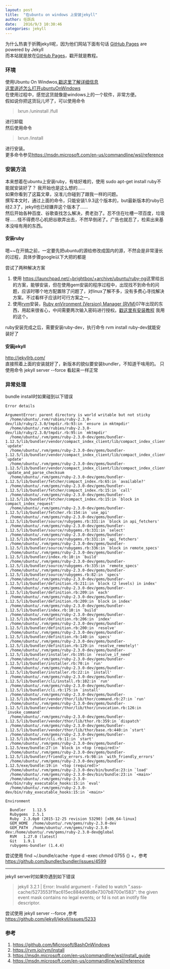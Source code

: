 ```yaml
---
layout: post
title:  "在ubuntu on windows 上安装jekyll"
author:	任跃兵
date:   2016/9/3 10:30:46         
categories: jekyll
---
```

为什么热衷于折腾jekyll呢，因为他们网站下面有句话  [GitHub Pages](https://pages.github.com/) are powered by Jekyll  
而本站就是放在[GitHub Pages](https://pages.github.com/)，戳开就是教程。 

### 环境
使用Ubuntu On Windwos,[戳这里了解详细信息](https://github.com/Microsoft/BashOnWindows)   
[这里讲述怎么打开ubuntuOnWindows](https://msdn.microsoft.com/en-us/commandline/wsl/install_guide)   
在使用过程中，感觉这货就像是windows上的一个软件，非常方便。  
假如说你把这货玩儿坏了，可以使用命令 
> lxrun /uninstall /full  

进行卸载  
然后使用命令  
> lxrun /install 

进行安装。  
更多命令参见<https://msdn.microsoft.com/en-us/commandline/wsl/reference>

### 安装方法
本来想着在ubuntu上安装ruby，有啥好难的，使用 sudo apt-get install ruby不能就安装好了？
我开始也是这么想的……   
如果你看到了这篇文章，没准儿你碰到了跟我一样的问题。  
撰写本文时，通过上面的命令，只能安装1.9.3这个版本的，but最新版本的ruby已经2.3了，jekyll也已经嫌弃这个版本了……   
然后开始各种百度、谷歌查找怎么解决，费老劲了。忍不住在吐槽一项百度，垃圾呀……怪不得费尽心机把谷歌弄出去，不然早倒闭了。广告也就忍了，检索出来基本没啥有用的东西。   

#### 安装ruby
嗯~~在开搞之前，一定要先把ubuntu的源给修改成国内的源，不然会是非常漫长的过程，具体步骤google以下大把的都是   

尝试了两种解决方案  
1. 使用  <https://launchpad.net/~brightbox/+archive/ubuntu/ruby-ng>这里给出的方案，能够安装，但在使用gem安装的程序过程中，出现找不到命令的问题，应该时哪个地方配置除了问题了，对linux了解不多，没有多费心寻找解决方案。不过看样子应该时可行方案之一。  
1. 使用[rvm](https://rvm.io/rvm/install)安装，[Ruby enVironment (Version) Manager (RVM)](https://rvm.io/rvm/about)07年出现的东西，用起来很省心，中间需要两次输入密码进行授权。[戳这里有安装教程](https://rvm.io/rvm/install) 我用的这个。

ruby安装完成之后，需要安装ruby-dev，执行命令 rvm install ruby-dev就能安装好了

#### 安装jekyll 
<http://jekyllrb.com/>  
直接照着上面的安装就好了，新版本的貌似要安装bundler，不知道干啥用的。
只使用命令 jekyll server --force 看起来一样正常 

### 异常处理

bundle install时如果碰到以下错误 

	Error details

    ArgumentError: parent directory is world writable but not sticky
      /home/ubuntu/.rvm/rubies/ruby-2.3.0-dev/lib/ruby/2.3.0/tmpdir.rb:93:in `ensure in mktmpdir'
      /home/ubuntu/.rvm/rubies/ruby-2.3.0-dev/lib/ruby/2.3.0/tmpdir.rb:95:in `mktmpdir'
      /home/ubuntu/.rvm/gems/ruby-2.3.0-dev/gems/bundler-1.12.5/lib/bundler/vendor/compact_index_client/lib/compact_index_client/updater.rb:29:in `update'
      /home/ubuntu/.rvm/gems/ruby-2.3.0-dev/gems/bundler-1.12.5/lib/bundler/vendor/compact_index_client/lib/compact_index_client.rb:64:in `update'
      /home/ubuntu/.rvm/gems/ruby-2.3.0-dev/gems/bundler-1.12.5/lib/bundler/vendor/compact_index_client/lib/compact_index_client.rb:55:in `update_and_parse_checksum
      /home/ubuntu/.rvm/gems/ruby-2.3.0-dev/gems/bundler-1.12.5/lib/bundler/fetcher/compact_index.rb:65:in `available?'
      /home/ubuntu/.rvm/gems/ruby-2.3.0-dev/gems/bundler-1.12.5/lib/bundler/fetcher/compact_index.rb:15:in `call'
      /home/ubuntu/.rvm/gems/ruby-2.3.0-dev/gems/bundler-1.12.5/lib/bundler/fetcher/compact_index.rb:15:in `block in compact_index_request'
      /home/ubuntu/.rvm/gems/ruby-2.3.0-dev/gems/bundler-1.12.5/lib/bundler/fetcher.rb:154:in `use_api'
      /home/ubuntu/.rvm/gems/ruby-2.3.0-dev/gems/bundler-1.12.5/lib/bundler/source/rubygems.rb:331:in `block in api_fetchers'
      /home/ubuntu/.rvm/gems/ruby-2.3.0-dev/gems/bundler-1.12.5/lib/bundler/source/rubygems.rb:331:in `select'
      /home/ubuntu/.rvm/gems/ruby-2.3.0-dev/gems/bundler-1.12.5/lib/bundler/source/rubygems.rb:331:in `api_fetchers'
      /home/ubuntu/.rvm/gems/ruby-2.3.0-dev/gems/bundler-1.12.5/lib/bundler/source/rubygems.rb:336:in `block in remote_specs'
      /home/ubuntu/.rvm/gems/ruby-2.3.0-dev/gems/bundler-1.12.5/lib/bundler/index.rb:10:in `build'
      /home/ubuntu/.rvm/gems/ruby-2.3.0-dev/gems/bundler-1.12.5/lib/bundler/source/rubygems.rb:335:in `remote_specs'
      /home/ubuntu/.rvm/gems/ruby-2.3.0-dev/gems/bundler-1.12.5/lib/bundler/source/rubygems.rb:82:in `specs'
      /home/ubuntu/.rvm/gems/ruby-2.3.0-dev/gems/bundler-1.12.5/lib/bundler/definition.rb:211:in `block (2 levels) in index'
      /home/ubuntu/.rvm/gems/ruby-2.3.0-dev/gems/bundler-1.12.5/lib/bundler/definition.rb:209:in `each'
      /home/ubuntu/.rvm/gems/ruby-2.3.0-dev/gems/bundler-1.12.5/lib/bundler/definition.rb:209:in `block in index'
      /home/ubuntu/.rvm/gems/ruby-2.3.0-dev/gems/bundler-1.12.5/lib/bundler/index.rb:10:in `build'
      /home/ubuntu/.rvm/gems/ruby-2.3.0-dev/gems/bundler-1.12.5/lib/bundler/definition.rb:206:in `index'
      /home/ubuntu/.rvm/gems/ruby-2.3.0-dev/gems/bundler-1.12.5/lib/bundler/definition.rb:200:in `resolve'
      /home/ubuntu/.rvm/gems/ruby-2.3.0-dev/gems/bundler-1.12.5/lib/bundler/definition.rb:140:in `specs'
      /home/ubuntu/.rvm/gems/ruby-2.3.0-dev/gems/bundler-1.12.5/lib/bundler/definition.rb:129:in `resolve_remotely!'
      /home/ubuntu/.rvm/gems/ruby-2.3.0-dev/gems/bundler-1.12.5/lib/bundler/installer.rb:195:in `resolve_if_need'
      /home/ubuntu/.rvm/gems/ruby-2.3.0-dev/gems/bundler-1.12.5/lib/bundler/installer.rb:70:in `run'
      /home/ubuntu/.rvm/gems/ruby-2.3.0-dev/gems/bundler-1.12.5/lib/bundler/installer.rb:22:in `install'
      /home/ubuntu/.rvm/gems/ruby-2.3.0-dev/gems/bundler-1.12.5/lib/bundler/cli/install.rb:102:in `run'
      /home/ubuntu/.rvm/gems/ruby-2.3.0-dev/gems/bundler-1.12.5/lib/bundler/cli.rb:175:in `install'
      /home/ubuntu/.rvm/gems/ruby-2.3.0-dev/gems/bundler-1.12.5/lib/bundler/vendor/thor/lib/thor/command.rb:27:in `run'
      /home/ubuntu/.rvm/gems/ruby-2.3.0-dev/gems/bundler-1.12.5/lib/bundler/vendor/thor/lib/thor/invocation.rb:126:in `invoke_command'
      /home/ubuntu/.rvm/gems/ruby-2.3.0-dev/gems/bundler-1.12.5/lib/bundler/vendor/thor/lib/thor.rb:359:in `dispatch'
      /home/ubuntu/.rvm/gems/ruby-2.3.0-dev/gems/bundler-1.12.5/lib/bundler/vendor/thor/lib/thor/base.rb:440:in `start'
      /home/ubuntu/.rvm/gems/ruby-2.3.0-dev/gems/bundler-1.12.5/lib/bundler/cli.rb:11:in `start'
      /home/ubuntu/.rvm/gems/ruby-2.3.0-dev/gems/bundler-1.12.5/exe/bundle:27:in `block in <top (required)>'
      /home/ubuntu/.rvm/gems/ruby-2.3.0-dev/gems/bundler-1.12.5/lib/bundler/friendly_errors.rb:98:in `with_friendly_errors'
      /home/ubuntu/.rvm/gems/ruby-2.3.0-dev/gems/bundler-1.12.5/exe/bundle:19:in `<top (required)>'
      /home/ubuntu/.rvm/gems/ruby-2.3.0-dev/bin/bundle:23:in `load'
      /home/ubuntu/.rvm/gems/ruby-2.3.0-dev/bin/bundle:23:in `<main>'
      /home/ubuntu/.rvm/gems/ruby-2.3.0-dev/bin/ruby_executable_hooks:15:in `eval'
      /home/ubuntu/.rvm/gems/ruby-2.3.0-dev/bin/ruby_executable_hooks:15:in `<main>'
    
    Environment
    
      Bundler   1.12.5
      Rubygems  2.5.1
      Ruby  2.3.0p0 (2015-12-25 revision 53290) [x86_64-linux]
      GEM_HOME  /home/ubuntu/.rvm/gems/ruby-2.3.0-dev
      GEM_PATH  /home/ubuntu/.rvm/gems/ruby-2.3.0-dev:/home/ubuntu/.rvm/gems/ruby-2.3.0-dev@global
      RVM   1.27.0 (latest)
      Git   1.9.1
      rubygems-bundler (1.4.4)

尝试使用 find ~/.bundle/cache -type d -exec chmod 0755 {} +，参考 <https://github.com/bundler/bundler/issues/4599>


----------

jekyll server时如果你遇到如下错误 
>jekyll 3.2.1 | Error:  Invalid argument - Failed to watch ".sass-cache/5273553f1fac615ec884d08d8e7307b8700e1583": the given event mask contains no legal events; or fd is not an inotify file descriptor.

尝试使用 jekyll server --force ,参考 <https://github.com/jekyll/jekyll/issues/5233> 



###  参考  
1. <https://github.com/Microsoft/BashOnWindows>    
1. <https://rvm.io/rvm/install>       
1. <https://msdn.microsoft.com/en-us/commandline/wsl/install_guide>  
1. <https://msdn.microsoft.com/en-us/commandline/wsl/reference>  